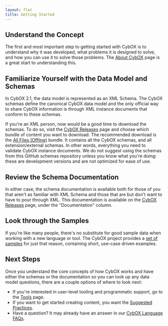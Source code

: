 ```yaml
---
layout: flat
title: Getting Started
---
```


## Understand the Concept
The first and most important step to getting started with CybOX is to
understand why it was developed, what problems it is designed to solve, and how
you can use it to solve those problems. The [About CybOX](/about/)
page is a great start to understanding this.

## Familiarize Yourself with the Data Model and Schemas
In CybOX 2.1, the data model is represented as an XML Schema. The CybOX schemas
define the canonical CybOX data model and the only official way to share CybOX
information is through XML instance documents that conform to these schemas.

If you're an XML person, now would be a good time to download the schemas. To
do so, visit the [CybOX Releases](/releases/2.1/) page 
and choose which bundle of content you want to download. The recommended
download is the [All Files
(Offline)](http://cybox.mitre.org/language/version2.1/cybox_v2.1_offline.zip)
bundle. It contains all the CybOX schemas, and all extension/external schemas.
In other words, everything you need to validate CybOX instance documents. We do
not suggest using the schemas from this GitHub schemas repository unless you
know what you're doing: these are development versions and are not optimized
for ease of use.

## Review the Schema Documentation
In either case, the schema documentation is available both for those of you
that aren't as familiar with XML Schema and those that are but don't want to
have to pour through XML. This documentation is available on the [CybOX Releases](/releases/2.1/) page, under the "Documentation"
column.

## Look through the Samples
If you're like many people, there's no substitute for good sample data when
working with a new language or tool. The CybOX
project provides a [set of samples](/samples) for just that
reason, containing short, use-case driven examples.

## Next Steps
Once you understand the core concepts of how CybOX works and have either the
schemas or the documentation so you can look up any data model questions, there
are a couple options of where to look next:

* If you're interested in user-level tooling and programmatic support, go to
  the [Tools](/documentation/tools) page.
* If you want to get started creating content, you want the
  [Suggested Practices](/documentation/suggested-practices).
* Have a question? It may already have an answer in our
  [CybOX Language FAQs](/faqs).
